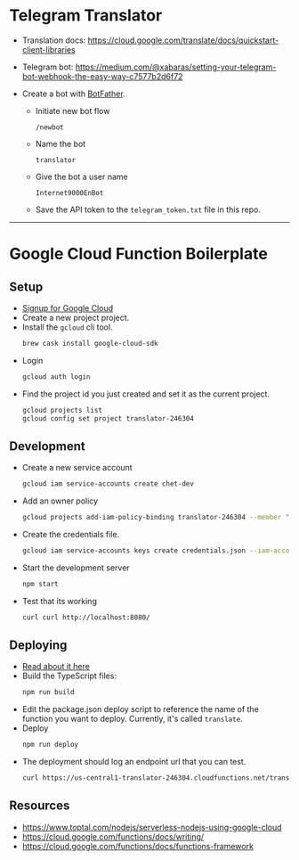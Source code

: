 # Telegram Translator

- Translation docs: https://cloud.google.com/translate/docs/quickstart-client-libraries
- Telegram bot: https://medium.com/@xabaras/setting-your-telegram-bot-webhook-the-easy-way-c7577b2d6f72

- Create a bot with [BotFather](https://telegram.me/botfather).
	- Initiate new bot flow
		```
		/newbot
		```
	- Name the bot
		```
		translator
		```
	- Give the bot a user name
		```
		Internet9000EnBot
		```
	- Save the API token to the `telegram_token.txt` file in this repo.


---

# Google Cloud Function Boilerplate

## Setup
- [Signup for Google Cloud](https://console.cloud.google.com)
- Create a new project project.
- Install the `gcloud` cli tool.
	```sh
	brew cask install google-cloud-sdk
	```
- Login
	```sh
	gcloud auth login
	```
- Find the project id you just created and set it as the current project.
	```sh
	gcloud projects list
	gcloud config set project translator-246304
	```

## Development
- Create a new service account
	```sh
	gcloud iam service-accounts create chet-dev
	```
- Add an owner policy
	```sh
	gcloud projects add-iam-policy-binding translator-246304 --member "serviceAccount:chet-dev@translator-246304.iam.gserviceaccount.com" --role "roles/owner"
	```
- Create the credentials file.
	```sh
	gcloud iam service-accounts keys create credentials.json --iam-account chet-dev@translator-246304.iam.gserviceaccount.com
	```
- Start the development server
	```sh
	npm start
	```
- Test that its working
	```sh
	curl curl http://localhost:8080/
	```

## Deploying
- [Read about it here](https://cloud.google.com/functions/docs/deploying/filesystem)
- Build the TypeScript files:
	```sh
	npm run build
	```
- Edit the package.json deploy script to reference the name of the function you want to deploy. Currently, it's called `translate`.
- Deploy
	```sh
	npm run deploy
	```
- The deployment should log an endpoint url that you can test.
	```sh
	curl https://us-central1-translator-246304.cloudfunctions.net/translate
	```

## Resources
- https://www.toptal.com/nodejs/serverless-nodejs-using-google-cloud
- https://cloud.google.com/functions/docs/writing/
- https://cloud.google.com/functions/docs/functions-framework